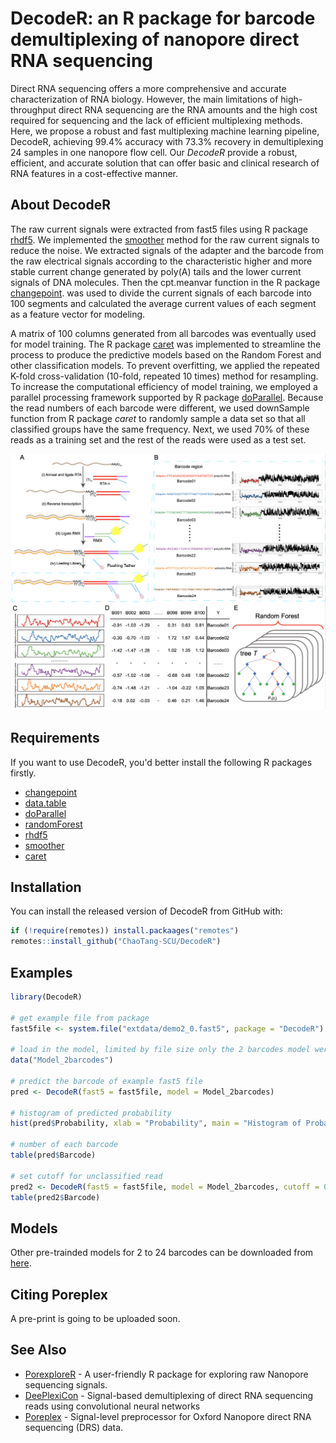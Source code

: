 # DecodeR: an R package for barcode demultiplexing of nanopore direct RNA sequencing

Direct RNA sequencing offers a more comprehensive and accurate characterization of RNA biology. However, the main limitations of high-throughput direct RNA sequencing are the RNA amounts and the high cost required for sequencing and the lack of efficient multiplexing methods. Here, we propose a robust and fast multiplexing machine learning pipeline, DecodeR, achieving 99.4% accuracy with 73.3% recovery in demultiplexing 24 samples in one nanopore flow cell. Our *DecodeR* provide a robust, efficient, and accurate solution that can offer basic and clinical research of RNA features in a cost-effective manner.

## About DecodeR

The raw current signals were extracted from fast5 files using R package [rhdf5](https://github.com/grimbough/rhdf5). We implemented the [smoother](https://CRAN.R-project.org/package=smoother) method for the raw current signals to reduce the noise. We extracted signals of the adapter and the barcode from the raw electrical signals according to the characteristic higher and more stable current change generated by poly(A) tails and the lower current signals of DNA molecules. Then the cpt.meanvar function in the R package [changepoint](https://CRAN.R-project.org/package=changepoint). was used to divide the current signals of each barcode into 100 segments and calculated the average current values of each segment as a feature vector for modeling.

A matrix of 100 columns generated from all barcodes was eventually used for model training. The R package [caret](https://CRAN.R-project.org/package=caret) was implemented to streamline the process to produce the predictive models based on the Random Forest and other classification models. To prevent overfitting, we applied the repeated K-fold cross-validation (10-fold, repeated 10 times) method for resampling. To increase the computational efficiency of model training, we employed a parallel processing framework supported by R package [doParallel](https://CRAN.R-project.org/package=doParallel). Because the read numbers of each barcode were different, we used downSample function from R package *caret* to randomly sample a data set so that all classified groups have the same frequency. Next, we used 70% of these reads as a training set and the rest of the reads were used as a test set. 

![image1](./inst/extdata/image1.png)

## Requirements

If you want to use DecodeR, you'd better install the following R packages firstly.

- [changepoint](https://github.com/rkillick/changepoint/) 
- [data.table](https://cran.r-project.org/web/packages/data.table/)
- [doParallel](https://CRAN.R-project.org/package=doParallel)
- [randomForest](https://cran.r-project.org/web/packages/randomForest/index.html)
- [rhdf5](https://www.bioconductor.org/packages/release/bioc/html/rhdf5.html)
- [smoother](https://rdrr.io/cran/smoother/man/smoother.html)
- [caret](https://CRAN.R-project.org/package=caret)

## Installation

You can install the released version of DecodeR from GitHub with:

```R
if (!require(remotes)) install.packaages("remotes")
remotes::install_github("ChaoTang-SCU/DecodeR")
```

## Examples

```R
library(DecodeR)

# get example file from package
fast5file <- system.file("extdata/demo2_0.fast5", package = "DecodeR")

# load in the model, limited by file size only the 2 barcodes model were built into the package
data("Model_2barcodes")

# predict the barcode of example fast5 file
pred <- DecodeR(fast5 = fast5file, model = Model_2barcodes)

# histogram of predicted probability
hist(pred$Probability, xlab = "Probability", main = "Histogram of Probability")

# number of each barcode
table(pred$Barcode)

# set cutoff for unclassified read
pred2 <- DecodeR(fast5 = fast5file, model = Model_2barcodes, cutoff = 0.8)
table(pred2$Barcode)
```

## Models

Other pre-trainded  models for 2 to 24 barcodes can be downloaded from [here]( https://doi.org/10.6084/m9.figshare.22678729).

## Citing Poreplex

A pre-print is going to be uploaded soon.

## See Also

- [PorexploreR](https://github.com/Shians/PorexploreR) \- A user-friendly R package for exploring raw Nanopore sequencing signals.
- [DeePlexiCon](https://github.com/Psy-Fer/deeplexicon) - Signal-based demultiplexing of direct RNA sequencing reads using convolutional neural networks
- [Poreplex](https://github.com/hyeshik/poreplex) - Signal-level preprocessor for Oxford Nanopore direct RNA sequencing (DRS) data. 

